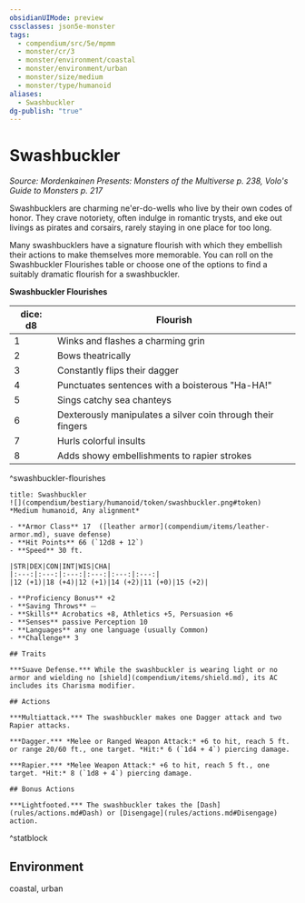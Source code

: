 ```yaml
---
obsidianUIMode: preview
cssclasses: json5e-monster
tags:
  - compendium/src/5e/mpmm
  - monster/cr/3
  - monster/environment/coastal
  - monster/environment/urban
  - monster/size/medium
  - monster/type/humanoid
aliases:
  - Swashbuckler
dg-publish: "true"
---
```

# Swashbuckler
*Source: Mordenkainen Presents: Monsters of the Multiverse p. 238, Volo's Guide to Monsters p. 217*  

Swashbucklers are charming ne'er-do-wells who live by their own codes of honor. They crave notoriety, often indulge in romantic trysts, and eke out livings as pirates and corsairs, rarely staying in one place for too long.

Many swashbucklers have a signature flourish with which they embellish their actions to make themselves more memorable. You can roll on the Swashbuckler Flourishes table or choose one of the options to find a suitably dramatic flourish for a swashbuckler.

**Swashbuckler Flourishes**

| dice: d8 | Flourish |
|----------|----------|
| 1 | Winks and flashes a charming grin |
| 2 | Bows theatrically |
| 3 | Constantly flips their dagger |
| 4 | Punctuates sentences with a boisterous "Ha-HA!" |
| 5 | Sings catchy sea chanteys |
| 6 | Dexterously manipulates a silver coin through their fingers |
| 7 | Hurls colorful insults |
| 8 | Adds showy embellishments to rapier strokes |
^swashbuckler-flourishes

```ad-statblock
title: Swashbuckler
![](compendium/bestiary/humanoid/token/swashbuckler.png#token)
*Medium humanoid, Any alignment*

- **Armor Class** 17  ([leather armor](compendium/items/leather-armor.md), suave defense)
- **Hit Points** 66 (`12d8 + 12`)
- **Speed** 30 ft.

|STR|DEX|CON|INT|WIS|CHA|
|:---:|:---:|:---:|:---:|:---:|:---:|
|12 (+1)|18 (+4)|12 (+1)|14 (+2)|11 (+0)|15 (+2)|

- **Proficiency Bonus** +2
- **Saving Throws** ⏤
- **Skills** Acrobatics +8, Athletics +5, Persuasion +6
- **Senses** passive Perception 10
- **Languages** any one language (usually Common)
- **Challenge** 3

## Traits

***Suave Defense.*** While the swashbuckler is wearing light or no armor and wielding no [shield](compendium/items/shield.md), its AC includes its Charisma modifier.

## Actions

***Multiattack.*** The swashbuckler makes one Dagger attack and two Rapier attacks.

***Dagger.*** *Melee or Ranged Weapon Attack:* +6 to hit, reach 5 ft. or range 20/60 ft., one target. *Hit:* 6 (`1d4 + 4`) piercing damage.

***Rapier.*** *Melee Weapon Attack:* +6 to hit, reach 5 ft., one target. *Hit:* 8 (`1d8 + 4`) piercing damage.

## Bonus Actions

***Lightfooted.*** The swashbuckler takes the [Dash](rules/actions.md#Dash) or [Disengage](rules/actions.md#Disengage) action.
```
^statblock

## Environment

coastal, urban
